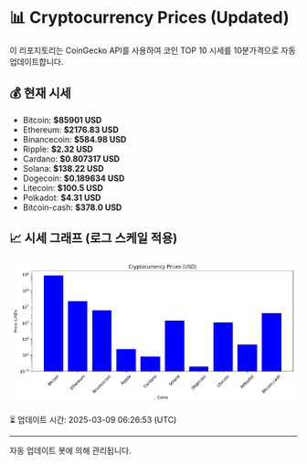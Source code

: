 
# 📊 Cryptocurrency Prices (Updated)

이 리포지토리는 CoinGecko API를 사용하여 코인 TOP 10 시세를 10분가격으로 자동 업데이트합니다.

## 💰 현재 시세
- Bitcoin: **$85901 USD**
- Ethereum: **$2176.83 USD**
- Binancecoin: **$584.98 USD**
- Ripple: **$2.32 USD**
- Cardano: **$0.807317 USD**
- Solana: **$138.22 USD**
- Dogecoin: **$0.189634 USD**
- Litecoin: **$100.5 USD**
- Polkadot: **$4.31 USD**
- Bitcoin-cash: **$378.0 USD**

## 📈 시세 그래프 (로그 스케일 적용)
![Crypto Prices](crypto_prices.png)

⏳ 업데이트 시간: 2025-03-09 06:26:53 (UTC)

---
자동 업데이트 봇에 의해 관리됩니다.
